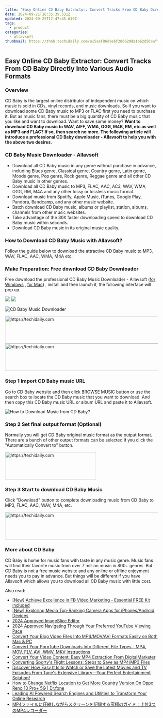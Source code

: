 ```yaml
---
title: "Easy Online CD Baby Extractor: Convert Tracks From CD Baby Directly Into Various Audio Formats"
date: 2024-09-21T18:35:39.531Z
updated: 2024-09-25T17:47:45.619Z
tags:
  - product
categories:
  - allavsoft
thumbnail: https://thmb.techidaily.com/a15aaf86d9e6f286629da1a62d56aaff3df86baa99afaf09eec0439a28bfe3f5.jpg
---
```


## Easy Online CD Baby Extractor: Convert Tracks From CD Baby Directly Into Various Audio Formats

### Overview

CD Baby is the largest online distributor of independent music on which music is sold in CDs, vinyl records, and music downloads. So if you want to download some CD Baby music to MP3 or FLAC first you need to purchase it. But as music fans, there must be a big quantity of CD Baby music that you like and want to download. Want to save some money? **Want to download CD Baby music to WAV, AIFF, WMA, OGG, M4B, RM, etc as well as MP3 and FLAC? If so, then search no more. The following article will introduce a professional CD Baby downloader - Allavsoft to help you with the above two desires.**

### CD Baby Music Downloader - Allavsoft

* Download all CD Baby music in any genre without purchase in advance, including Blues genre, Classical genre, Country genre, Latin genre, Moods genre, Pop genre, Rock genre, Reggae genre and all other CD Baby music in other genres.
* Download all CD Baby music to MP3, FLAC, AAC, AC3, WAV, WMA, OGG, RM, M4A and any other lossy or lossless music format.
* Download music from Spotify, Apple Music, iTunes, Google Play, Pandora, Bandcamp, and any other music website.
* Batch download CD Baby music, albums or playlist, station, albums, channels from other music websites.
* Take advantage of the 30X faster downloading speed to download CD Baby music within seconds.
* Download CD Baby music in its original music quality.

### How to Download CD Baby Music with Allavsoft?

Follow the guide below to download the attractive CD Baby music to MP3, WAV, FLAC, AAC, WMA, M4A etc.

### Make Preparation: Free download CD Baby Downloader

Free download the professional CD Baby Music Downloader - Allavsoft ([for Windows](https://tools.techidaily.com/allavsoft/products/) , [for Mac](https://tools.techidaily.com/allavsoft/products/)) , install and then launch it, the following interface will pop up.

[![](https://www.allavsoft.com/how-to/../images/how-to/free-download-win.jpg)](https://tools.techidaily.com/allavsoft/products/) [![](https://www.allavsoft.com/how-to/../images/how-to/free-download-mac.jpg)](https://tools.techidaily.com/allavsoft/products/)

![CD Baby Music Downloader](https://www.allavsoft.com/how-to/../images/allavsoft/screen-shot-600.jpg)

<!-- affiliate ads begin -->
<a href="https://imp.i357552.net/c/5597632/994842/11832" target="_top" id="994842">
  <img src="//a.impactradius-go.com/display-ad/11832-994842" border="0" alt="https://techidaily.com" width="728" height="90"/>
</a>
<img height="0" width="0" src="https://imp.i357552.net/i/5597632/994842/11832" style="position:absolute;visibility:hidden;" border="0" />
<!-- affiliate ads end -->

<!-- affiliate ads begin -->
<a href="https://aligracehair.sjv.io/c/5597632/1880960/19272" target="_top" id="1880960">
  <img src="//a.impactradius-go.com/display-ad/19272-1880960" border="0" alt="https://techidaily.com" width="728" height="90"/>
</a>
<img height="0" width="0" src="https://aligracehair.sjv.io/i/5597632/1880960/19272" style="position:absolute;visibility:hidden;" border="0" />
<!-- affiliate ads end -->

### Step 1 Import CD Baby music URL

Go to CD Baby website and then click BROWSE MUSIC button or use the search box to locate the CD Baby music that you want to download. And then copy this CD Baby music URL or album URL and paste it to Allavsoft.

![How to Download Music from CD Baby?](https://www.allavsoft.com/how-to/../images/how-to/download-rtmp-video/download-rtmp-video.jpg)

### Step 2 Set final output format (Optional)

Normally you will get CD Baby original music format as the output format. There are a bunch of other output formats can be selected if you click the "Automatically Convert to" button.

<!-- affiliate ads begin -->
<a href="https://aligracehair.sjv.io/c/5597632/1948932/19272" target="_top" id="1948932">
  <img src="//a.impactradius-go.com/display-ad/19272-1948932" border="0" alt="https://techidaily.com" width="300" height="90"/>
</a>
<img height="0" width="0" src="https://aligracehair.sjv.io/i/5597632/1948932/19272" style="position:absolute;visibility:hidden;" border="0" />
<!-- affiliate ads end -->

### Step 3 Start to download CD Baby Music

Click "Download" button to complete downloading music from CD Baby to MP3, FLAC, AAC, WAV, M4A, etc.

<!-- affiliate ads begin -->
<a href="https://appsumo.8odi.net/c/5597632/2052059/7443" target="_top" id="2052059">
  <img src="//a.impactradius-go.com/display-ad/7443-2052059" border="0" alt="https://techidaily.com" width="728" height="90"/>
</a>
<img height="0" width="0" src="https://appsumo.8odi.net/i/5597632/2052059/7443" style="position:absolute;visibility:hidden;" border="0" />
<!-- affiliate ads end -->

### More about CD Baby

CD Baby is home for music fans with taste in any music genre. Music fans will find their favorite music from over 7 million music in 800+ genres. But CD Baby is not a free music website and any online or offline enjoyment needs you to pay in advance. But things will be different if you have Allavsoft which allows you to download all CD Baby music with little cost.

<ins class="adsbygoogle"
     style="display:block"
     data-ad-format="autorelaxed"
     data-ad-client="ca-pub-7571918770474297"
     data-ad-slot="1223367746"></ins>

<ins class="adsbygoogle"
     style="display:block"
     data-ad-client="ca-pub-7571918770474297"
     data-ad-slot="8358498916"
     data-ad-format="auto"
     data-full-width-responsive="true"></ins>

<span class="atpl-alsoreadstyle">Also read:</span>
<div><ul>
<li><a href="https://facebook-video-files.techidaily.com/new-achieve-excellence-in-fb-video-marketing-essential-free-kit-included/"><u>[New] Achieve Excellence in FB Video Marketing - Essential FREE Kit Included</u></a></li>
<li><a href="https://youtube-stream.techidaily.com/new-exploring-media-top-ranking-camera-apps-for-iphonesandroid-devices/"><u>[New] Exploring Media Top-Ranking Camera Apps for iPhones/Android Devices</u></a></li>
<li><a href="https://youtube-lab.techidaily.com/approved-imageslice-editor/"><u>2024 Approved ImageSlice Editor</u></a></li>
<li><a href="https://youtube-web.techidaily.com/approved-navigating-through-your-preferred-youtube-viewing-pace/"><u>2024 Approved Navigating Through Your Preferred YouTube Viewing Pace</u></a></li>
<li><a href="https://fox-zaraz.techidaily.com/convert-your-blog-video-files-into-mp4movavi-formats-easily-on-both-mac-and-pc/"><u>Convert Your Blog Video Files Into MP4/MOV/AVI Formats Easily on Both Mac & PC</u></a></li>
<li><a href="https://fox-zaraz.techidaily.com/convert-your-porntube-downloads-into-different-file-types-mp4-mov-flv-avi-wmv-mkv-instructions/"><u>Convert Your PornTube Downloads Into Different File Types - MP4, MOV, FLV, AVI, WMV, MKV Instructions</u></a></li>
<li><a href="https://fox-zaraz.techidaily.com/convert-your-video-content-easy-mp4-extraction-from-digitalmarketer/"><u>Convert Your Video Content: Easy MP4 Extraction From DigitalMarketer</u></a></li>
<li><a href="https://fox-zaraz.techidaily.com/converting-sportys-flight-lessons-steps-to-save-as-mp4mp3-files/"><u>Converting Sporty's Flight Lessons: Steps to Save as MP4/MP3 Files</u></a></li>
<li><a href="https://fox-zaraz.techidaily.com/discover-how-easy-it-is-to-watch-or-save-the-latest-movies-and-tv-episodes-from-tunes-extensive-libraryyour-perfect-entertainment-solution/"><u>Discover How Easy It Is to Watch or Save the Latest Movies and TV Episodes From Tune's Extensive Library—Your Perfect Entertainment Solution!</u></a></li>
<li><a href="https://fake-location.techidaily.com/how-to-change-netflix-location-to-get-more-country-version-on-oppo-reno-10-proplus-5g-drfone-by-drfone-virtual-android/"><u>How to Change Netflix Location to Get More Country Version On Oppo Reno 10 Pro+ 5G | Dr.fone</u></a></li>
<li><a href="https://tech-haven.techidaily.com/leading-ai-powered-search-engines-and-utilities-to-transform-your-online-research/"><u>Leading AI Powered Search Engines and Utilities to Transform Your Online Research</u></a></li>
<li><a href="https://win-able.techidaily.com/mp43mp4/"><u>MP4ファイルに圧縮しながらスクリーンを記録する究極のガイド：上位3つのMP4レコーダー</u></a></li>
</ul></div>

